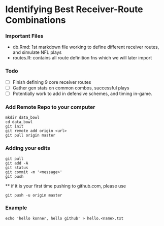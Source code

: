 # Identifying Best Receiver-Route Combinations

### Important Files
- db.Rmd: 1st markdown file working to define different receiver routes, and simulate NFL plays
- routes.R: contains all route definition fns which we will later import

### Todo
- [ ] Finish defining 9 core receiver routes
- [ ] Gather gen stats on common combos, successful plays
- [ ] Potentially work to add in defensive schemes, and timing in-game.

### Add Remote Repo to your computer
```
mkdir data_bowl
cd data_bowl
git init
git remote add origin <url>
git pull origin master
```

### Adding your edits
```
git pull
git add -A
git status
git commit -m '<message>'
git push
```
** if it is your first time pushing to github.com, please use
```
git push -u origin master
```

### Example
```
echo 'hello konner, hello github' > hello.<name>.txt
```
